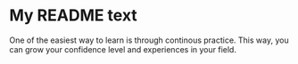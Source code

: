 # My README text
One of the easiest way to learn is through continous practice. This way, you can grow your confidence level and experiences in your field.

